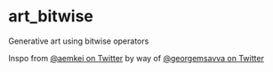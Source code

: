 # art_bitwise
Generative art using bitwise operators

Inspo from [@aemkei on Twitter](https://twitter.com/aemkei/status/1378106731386040322) by way of [@georgemsavva on Twitter](https://twitter.com/georgemsavva/status/1531530446403784710)
